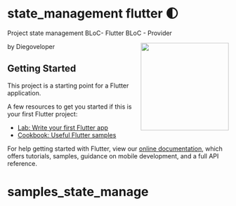 # state_management flutter 🌓

Project state management BLoC- Flutter BLoC - Provider 

<img align='right' src='https://media.giphy.com/media/bcKmIWkUMCjVm/giphy.gif' width='200"'>


by Diegoveloper

## Getting Started

This project is a starting point for a Flutter application.

A few resources to get you started if this is your first Flutter project:

- [Lab: Write your first Flutter app](https://flutter.dev/docs/get-started/codelab)
- [Cookbook: Useful Flutter samples](https://flutter.dev/docs/cookbook)

For help getting started with Flutter, view our
[online documentation](https://flutter.dev/docs), which offers tutorials,
samples, guidance on mobile development, and a full API reference.
# samples_state_manage
